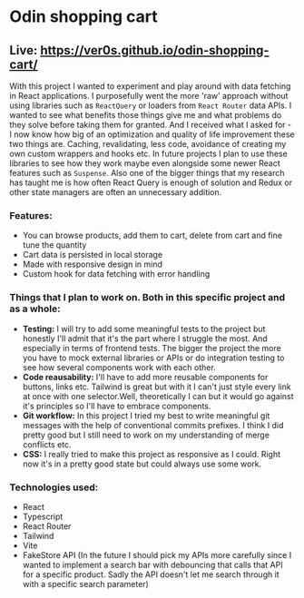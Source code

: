 # Odin shopping cart

## Live: <https://ver0s.github.io/odin-shopping-cart/>

With this project I wanted to experiment and play around with data fetching in React applications. I purposefully went the more 'raw' approach without using libraries such as `ReactQuery` or loaders from `React Router` data APIs. I wanted to see what benefits those things give me and what problems do they solve before taking them for granted. And I received what I asked for - I now know how big of an optimization and quality of life improvement these two things are. Caching, revalidating, less code, avoidance of creating my own custom wrappers and hooks etc. In future projects I plan to use these libraries to see how they work maybe even alongside some newer React features such as `Suspense`. Also one of the bigger things that my research has taught me is how often React Query is enough of solution and Redux or other state managers are often an unnecessary addition.

### Features:

-   You can browse products, add them to cart, delete from cart and fine tune the quantity
-   Cart data is persisted in local storage
-   Made with responsive design in mind
-   Custom hook for data fetching with error handling

### Things that I plan to work on. Both in this specific project and as a whole:

-   **Testing:** I will try to add some meaningful tests to the project but honestly I'll admit that it's the part where I struggle the most. And especially in terms of frontend tests. The bigger the project the more you have to mock external libraries or APIs or do integration testing to see how several components work with each other.
-   **Code reausability:** I'll have to add more reusable components for buttons, links etc. Tailwind is great but with it I can't just style every link at once with one selector.Well, theoretically I can but it would go against it's principles so I'll have to embrace components.
-   **Git workflow:** In this project I tried my best to write meaningful git messages with the help of conventional commits prefixes. I think I did pretty good but I still need to work on my understanding of merge conflicts etc.
-   **CSS:** I really tried to make this project as responsive as I could. Right now it's in a pretty good state but could always use some work.

### Technologies used:

-   React
-   Typescript
-   React Router
-   Tailwind
-   Vite
-   FakeStore API (In the future I should pick my APIs more carefully since I wanted to implement a search bar with debouncing that calls that API for a specific product. Sadly the API doesn't let me search through it with a specific search parameter)
